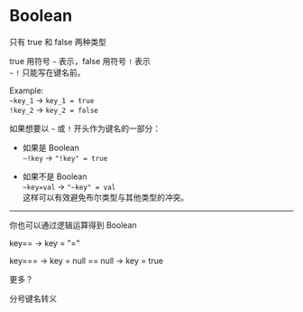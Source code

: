 # Boolean

只有 true 和 false 两种类型

true 用符号 `~` 表示，false 用符号 `!` 表示  
`~` `!` 只能写在键名前。

Example:  
`~key_1` -> `key_1 = true`  
`!key_2` -> `key_2 = false`

如果想要以 `~` 或 `!` 开头作为键名的一部分：

- 如果是 Boolean  
  `~!key` -> `"!key" = true`

- 如果不是 Boolean  
  `~key=val` -> `"~key" = val`  
  这样可以有效避免布尔类型与其他类型的冲突。

___

你也可以通过逻辑运算得到 Boolean

key== -> key = "="

key=== -> key = null == null -> key = true

更多？



分号键名转义

